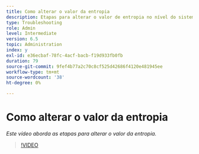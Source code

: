 ```yaml
---
title: Como alterar o valor da entropia
description: Etapas para alterar o valor de entropia no nível do sistema operacional
type: Troubleshooting
role: Admin
level: Intermediate
version: 6.5
topic: Administration
index: y
exl-id: e36ecbaf-78fc-4acf-bacb-f19d933fb0fb
duration: 79
source-git-commit: 9fef4b77a2c70c8cf525d42686f4120e481945ee
workflow-type: tm+mt
source-wordcount: '38'
ht-degree: 0%

---
```


# Como alterar o valor da entropia

*Este vídeo aborda as etapas para alterar o valor da entropia.*

>[!VIDEO](https://video.tv.adobe.com/v/335494?quality=12&learn=on)
